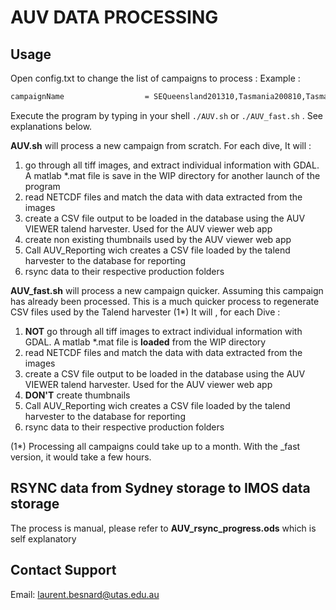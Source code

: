 # AUV DATA PROCESSING


## Usage

Open config.txt to change the list of campaigns to process :
Example :
``` bash
campaignName                  = SEQueensland201310,Tasmania200810,Tasmania200903
```

Execute the program by typing in your shell ```./AUV.sh``` or ```./AUV_fast.sh``` . See explanations below.


__AUV.sh__ will process a new campaign from scratch. For each dive, It will :
1.  go through all tiff images, and extract individual information with GDAL. A matlab *.mat file is save in the WIP directory for another launch of the program
2.  read NETCDF files and match the data with data extracted from the images
3.  create a CSV file output to be loaded in the database using the AUV VIEWER talend harvester. Used for the AUV viewer web app
4.  create non existing thumbnails used by the AUV viewer web app
5.  Call AUV_Reporting wich creates a CSV file loaded by the talend harvester to the database for reporting
6.  rsync data to their respective production folders


__AUV_fast.sh__ will process a new campaign quicker. Assuming this campaign has already been processed. This is a much quicker process to regenerate CSV files used by the Talend harvester (1*) It will , for each Dive :
1. __NOT__ go through all tiff images to extract individual information with GDAL. A matlab *.mat file is __loaded__ from the WIP directory
2. read NETCDF files and match the data with data extracted from the images
3. create a CSV file output to be loaded in the database using the AUV VIEWER talend harvester. Used for the AUV viewer web app
4. __DON'T__ create thumbnails
5.  Call AUV_Reporting wich creates a CSV file loaded by the talend harvester to the database for reporting
6. rsync data to their respective production folders

(1*) Processing all campaigns could take up to a month. With the _fast version, it would take a few hours.


## RSYNC data from Sydney storage to IMOS data storage
The process is manual, please refer to __AUV_rsync_progress.ods__ which is self explanatory

## Contact Support
Email: laurent.besnard@utas.edu.au
